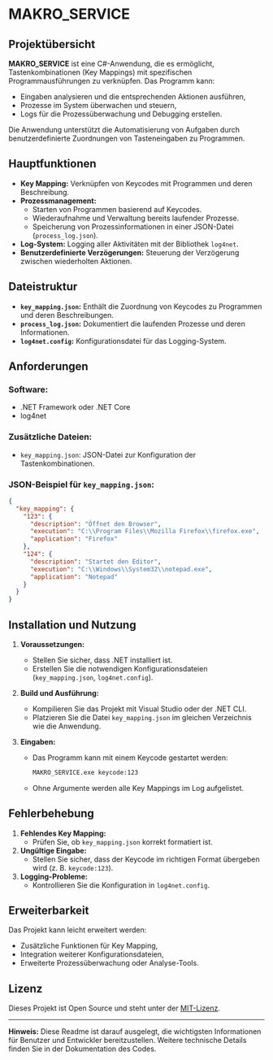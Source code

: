 # MAKRO_SERVICE

## Projektübersicht
**MAKRO_SERVICE** ist eine C#-Anwendung, die es ermöglicht, Tastenkombinationen (Key Mappings) mit spezifischen Programmausführungen zu verknüpfen.
Das Programm kann:
- Eingaben analysieren und die entsprechenden Aktionen ausführen,
- Prozesse im System überwachen und steuern,
- Logs für die Prozessüberwachung und Debugging erstellen.

Die Anwendung unterstützt die Automatisierung von Aufgaben durch benutzerdefinierte Zuordnungen von Tasteneingaben zu Programmen.

## Hauptfunktionen
- **Key Mapping:** Verknüpfen von Keycodes mit Programmen und deren Beschreibung.
- **Prozessmanagement:**
  - Starten von Programmen basierend auf Keycodes.
  - Wiederaufnahme und Verwaltung bereits laufender Prozesse.
  - Speicherung von Prozessinformationen in einer JSON-Datei (`process_log.json`).
- **Log-System:** Logging aller Aktivitäten mit der Bibliothek `log4net`.
- **Benutzerdefinierte Verzögerungen:** Steuerung der Verzögerung zwischen wiederholten Aktionen.

## Dateistruktur
- **`key_mapping.json`:** Enthält die Zuordnung von Keycodes zu Programmen und deren Beschreibungen.
- **`process_log.json`:** Dokumentiert die laufenden Prozesse und deren Informationen.
- **`log4net.config`:** Konfigurationsdatei für das Logging-System.

## Anforderungen
### Software:
- .NET Framework oder .NET Core
- log4net

### Zusätzliche Dateien:
- `key_mapping.json`: JSON-Datei zur Konfiguration der Tastenkombinationen.

### JSON-Beispiel für `key_mapping.json`:
```json
{
  "key_mapping": {
    "123": {
      "description": "Öffnet den Browser",
      "execution": "C:\\Program Files\\Mozilla Firefox\\firefox.exe",
      "application": "Firefox"
    },
    "124": {
      "description": "Startet den Editor",
      "execution": "C:\\Windows\\System32\\notepad.exe",
      "application": "Notepad"
    }
  }
}
```

## Installation und Nutzung
1. **Voraussetzungen:**
   - Stellen Sie sicher, dass .NET installiert ist.
   - Erstellen Sie die notwendigen Konfigurationsdateien (`key_mapping.json`, `log4net.config`).

2. **Build und Ausführung:**
   - Kompilieren Sie das Projekt mit Visual Studio oder der .NET CLI.
   - Platzieren Sie die Datei `key_mapping.json` im gleichen Verzeichnis wie die Anwendung.

3. **Eingaben:**
   - Das Programm kann mit einem Keycode gestartet werden:
     ```bash
     MAKRO_SERVICE.exe keycode:123
     ```
   - Ohne Argumente werden alle Key Mappings im Log aufgelistet.

## Fehlerbehebung
1. **Fehlendes Key Mapping:**
   - Prüfen Sie, ob `key_mapping.json` korrekt formatiert ist.
2. **Ungültige Eingabe:**
   - Stellen Sie sicher, dass der Keycode im richtigen Format übergeben wird (z. B. `keycode:123`).
3. **Logging-Probleme:**
   - Kontrollieren Sie die Konfiguration in `log4net.config`.

## Erweiterbarkeit
Das Projekt kann leicht erweitert werden:
- Zusätzliche Funktionen für Key Mapping,
- Integration weiterer Konfigurationsdateien,
- Erweiterte Prozessüberwachung oder Analyse-Tools.

## Lizenz
Dieses Projekt ist Open Source und steht unter der [MIT-Lizenz](LICENSE).

---
**Hinweis:** Diese Readme ist darauf ausgelegt, die wichtigsten Informationen für Benutzer und Entwickler bereitzustellen. Weitere technische Details finden Sie in der Dokumentation des Codes.

